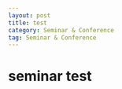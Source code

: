 ```yaml
---
layout: post
title: test
category: Seminar & Conference
tag: Seminar & Conference
---
```

# seminar test

